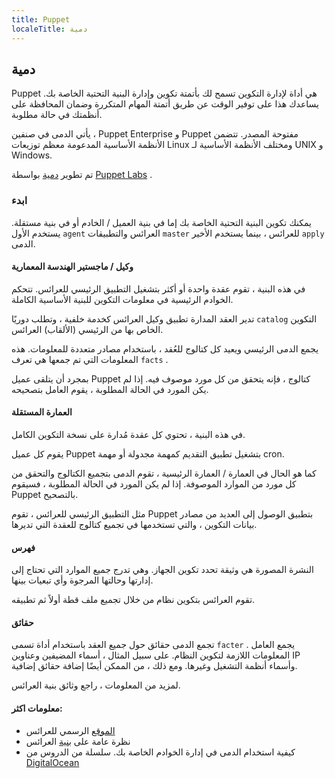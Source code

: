 ```yaml
---
title: Puppet
localeTitle: دمية
---
```

## دمية

Puppet هي أداة لإدارة التكوين تسمح لك بأتمتة تكوين وإدارة البنية التحتية الخاصة بك. يساعدك هذا على توفير الوقت عن طريق أتمتة المهام المتكررة وضمان المحافظة على أنظمتك في حالة مطلوبة.

يأتي الدمى في صنفين ، Puppet Enterprise و Puppet مفتوحة المصدر. تتضمن الأنظمة الأساسية المدعومة معظم توزيعات Linux ومختلف الأنظمة الأساسية لـ UNIX و Windows.

تم تطوير [دمية](https://puppet.com/company) بواسطة [Puppet Labs](https://puppet.com/company) .

### ابدء

يمكنك تكوين البنية التحتية الخاصة بك إما في بنية العميل / الخادم أو في بنية مستقلة. يستخدم الأول `agent` العرائس والتطبيقات `master` للعرائس ، بينما يستخدم الأخير `apply` الدمى.

#### وكيل / ماجستير الهندسة المعمارية

في هذه البنية ، تقوم عقدة واحدة أو أكثر بتشغيل التطبيق الرئيسي للعرائس. تتحكم الخوادم الرئيسية في معلومات التكوين للبنية الأساسية الكاملة.

تدير العقد المدارة تطبيق وكيل العرائس كخدمة خلفية ، وتطلب دوريًا `catalog` التكوين الخاص بها من الرئيسي (الألقاب) العرائس.

يجمع الدمى الرئيسي ويعيد كل كتالوج للعُقد ، باستخدام مصادر متعددة للمعلومات. هذه المعلومات التي تم جمعها هي تعرف `facts` .

بمجرد أن يتلقى عميل Puppet كتالوج ، فإنه يتحقق من كل مورد موصوف فيه. إذا لم يكن المورد في الحالة المطلوبة ، يقوم العامل بتصحيحه.

#### العمارة المستقلة

في هذه البنية ، تحتوي كل عقدة مُدارة على نسخة التكوين الكامل.

يقوم كل عميل Puppet بتشغيل تطبيق التقديم كمهمة مجدولة أو مهمة cron.

كما هو الحال في العمارة / العمارة الرئيسية ، تقوم الدمى بتجميع الكتالوج والتحقق من كل مورد من الموارد الموصوفة. إذا لم يكن المورد في الحالة المطلوبة ، فسيقوم Puppet بالتصحيح.

مثل التطبيق الرئيسي للعرائس ، تقوم Puppet بتطبيق الوصول إلى العديد من مصادر بيانات التكوين ، والتي تستخدمها في تجميع كتالوج للعقدة التي تديرها.

#### فهرس

النشرة المصورة هي وثيقة تحدد تكوين الجهاز. وهي تدرج جميع الموارد التي تحتاج إلى إدارتها وحالتها المرجوة وأي تبعيات بينها.

تقوم العرائس بتكوين نظام من خلال تجميع ملف قطة أولاً ثم تطبيقه.

#### حقائق

تجمع الدمى حقائق حول جميع العقد باستخدام أداة تسمى `facter` . يجمع العامل المعلومات اللازمة لتكوين النظام. على سبيل المثال ، أسماء المضيفين وعناوين IP وأسماء أنظمة التشغيل وغيرها. ومع ذلك ، من الممكن أيضًا إضافة حقائق إضافية.

لمزيد من المعلومات ، راجع وثائق بنية العرائس.

#### معلومات اكثر:

*   [الموقع](https://puppet.com) الرسمي للعرائس
*   نظرة عامة على [بنية](https://puppet.com/docs/puppet/5.3/architecture.html) العرائس
*   كيفية استخدام الدمى في إدارة الخوادم الخاصة بك. سلسلة من الدروس من [DigitalOcean](https://www.digitalocean.com/community/tutorial_series/how-to-use-puppet-to-manage-your-servers-2)